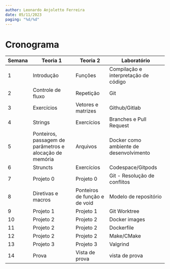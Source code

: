 ```yaml
---
author: Leonardo Anjoletto Ferreira
date: 05/11/2023
paging: "%d/%d"
---
```


# Cronograma


Semana | Teoria 1                                                | Teoria 2                      | Laboratório
-------|---------------------------------------------------------|-------------------------------|--------------
   1   | Introdução                                              | Funções                       | Compilação e interpretação de código
   2   | Controle de fluxo                                       | Repetição                     | Git
   3   | Exercícios                                              | Vetores e matrizes            | Github/Gitlab
   4   | Strings                                                 | Exercícios                    | Branches e Pull Request
   5   | Ponteiros, passagem de parâmetros e alocação de memória | Arquivos                      | Docker como ambiente de desenvolvimento
   6   | Struncts                                                | Exercícios                    | Codespace/Gitpods
   7   | Projeto 0                                               | Projeto 0                     | Git - Resolução de conflitos
   8   | Diretivas e macros                                      | Ponteiros de função e de void | Modelo de repositório
   9   | Projeto 1                                               | Projeto 1                     | Git Worktree
   10  | Projeto 2                                               | Projeto 2                     | Docker images
   11  | Projeto 2                                               | Projeto 2                     | Dockerfile
   12  | Projeto 2                                               | Projeto 2                     | Make/CMake
   13  | Projeto 3                                               | Projeto 3                     | Valgrind
   14  | Prova                                                   | Vista de prova                | vista de prova

